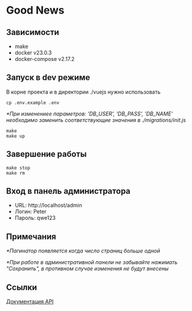 # Good News
## Зависимости
* make
* docker v23.0.3
* docker-compose v2.17.2

## Запуск в dev режиме
В корне проекта и в директории ./vuejs нужно использовать 

~~~
cp .env.example .env
~~~

_*При изменениее параметров: 'DB_USER', 'DB_PASS', 'DB_NAME' необходимо заменить соответствующие значения в ./migrations/init.js_
~~~
make
make up
~~~

## Завершение работы
~~~
make stop
make rm
~~~

## Вход в панель администратора
* URL: http://localhost/admin
* Логин: Peter
* Пароль: qwe123

## Примечания

_*Пагинатор появляется когда число страниц больше одной_

_*При работе в административной панели не забывайте нажимать "Сохранить", в противном случае изменения не будут внесены_

## Ссылки
[Документация API](docs/api.md)
